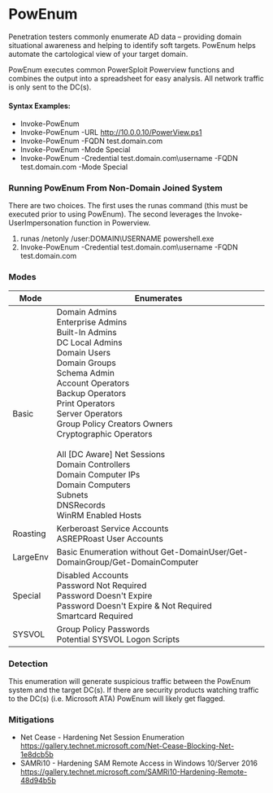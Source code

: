 # PowEnum

Penetration testers commonly enumerate AD data – providing domain situational awareness and helping to identify soft targets.  PowEnum helps automate the cartological view of your target domain.

PowEnum executes common PowerSploit Powerview functions and combines the output into a spreadsheet for easy analysis. All network traffic is only sent to the DC(s).

#### Syntax Examples:
  - Invoke-PowEnum
  - Invoke-PowEnum -URL http://10.0.0.10/PowerView.ps1
  - Invoke-PowEnum -FQDN test.domain.com
  - Invoke-PowEnum -Mode Special
  - Invoke-PowEnum -Credential test.domain.com\username -FQDN test.domain.com -Mode Special

### Running PowEnum From Non-Domain Joined System
There are two choices. The first uses the runas command (this must be executed prior to using PowEnum). The second leverages the Invoke-UserImpersonation function in Powerview.
1) runas /netonly /user:DOMAIN\USERNAME powershell.exe
2) Invoke-PowEnum -Credential test.domain.com\username -FQDN test.domain.com

### Modes

| Mode | Enumerates |
| ------ | ------ |
| Basic | Domain Admins<br>Enterprise Admins<br>Built-In Admins<br>DC Local Admins<br>Domain Users<br>Domain Groups<br>Schema Admin<br>Account Operators<br>Backup Operators<br>Print Operators<br>Server Operators<br>Group Policy Creators Owners<br>Cryptographic Operators<br><br>All [DC Aware] Net Sessions<br>Domain Controllers<br>Domain Computer IPs<br>Domain Computers<br>Subnets<br>DNSRecords<br>WinRM Enabled Hosts |
| Roasting | Kerberoast Service Accounts<br>ASREPRoast User Accounts |
| LargeEnv | Basic Enumeration without Get-DomainUser/Get-DomainGroup/Get-DomainComputer |
| Special | Disabled Accounts<br>Password Not Required<br>Password Doesn't Expire<br>Password Doesn't Expire & Not Required <br>Smartcard Required |
| SYSVOL | Group Policy Passwords<br>Potential SYSVOL Logon Scripts|

### Detection
This enumeration will generate suspicious traffic between the PowEnum system and the target DC(s). If there are security products watching traffic to the DC(s) (i.e. Microsoft ATA) PowEnum will likely get flagged.

### Mitigations
  - Net Cease - Hardening Net Session Enumeration
https://gallery.technet.microsoft.com/Net-Cease-Blocking-Net-1e8dcb5b
  - SAMRi10 - Hardening SAM Remote Access in Windows 10/Server 2016
https://gallery.technet.microsoft.com/SAMRi10-Hardening-Remote-48d94b5b
